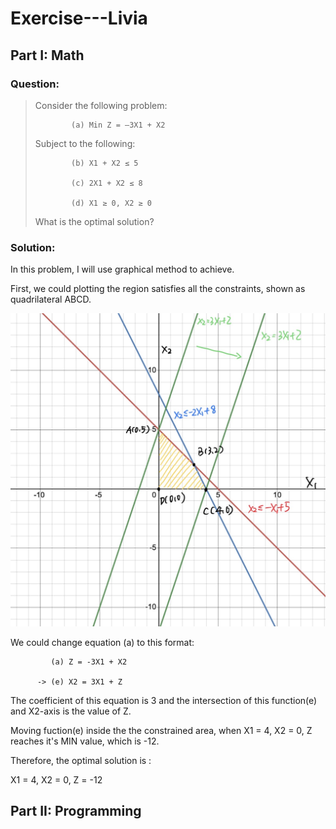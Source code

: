 # Exercise---Livia
## Part I: Math
### Question:
>Consider the following problem:
>
>             (a) Min Z = –3X1 + X2
>
>Subject to the following:
>
>             (b) X1 + X2 ≤ 5
>
>             (c) 2X1 + X2 ≤ 8  
>
>             (d) X1 ≥ 0, X2 ≥ 0 
>
>What is the optimal solution?
### Solution:
In this problem, I will use graphical method to achieve. 
  
First, we could plotting the region satisfies all the constraints, shown as quadrilateral ABCD.

![This is an image](/asserts/partI.pic.jpg)
  
We could change equation (a) to this format:
  
  
             (a) Z = -3X1 + X2 
           
          -> (e) X2 = 3X1 + Z
  
The coefficient of this equation is 3 and the intersection of this function(e) and X2-axis is the value of Z.
  
Moving fuction(e) inside the the constrained area, when X1 = 4, X2 = 0, Z reaches it's MIN value, which is -12.
  
Therefore, the optimal solution is :
  
X1 = 4,  X2 = 0, Z = -12

## Part II:  Programming



